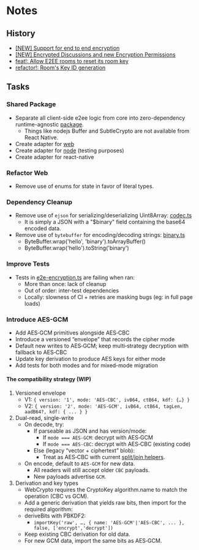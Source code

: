 # Notes

## History
- [[NEW] Support for end to end encryption](https://github.com/RocketChat/Rocket.Chat/pull/10094)
- [[NEW] Encrypted Discussions and new Encryption Permissions](https://github.com/RocketChat/Rocket.Chat/pull/20201)
- [feat!: Allow E2EE rooms to reset its room key](https://github.com/RocketChat/Rocket.Chat/pull/33328)
- [refactor!: Room's Key ID generation](https://github.com/RocketChat/Rocket.Chat/pull/33329)

## Tasks

### Shared Package
- Separate all client-side e2ee logic from core into zero-dependency runtime-agnostic [package](../src/index.ts).
	- Things like nodejs Buffer and SubtleCrypto are not available from React Native.
- Create adapter for [web](../../e2ee-web/)
- Create adapter for [node](../../e2ee-node/) (testing purposes)
- Create adapter for react-native

### Refactor Web
- Remove use of enums for state in favor of literal types.

### Dependency Cleanup
- Remove use of `ejson` for serializing/deserializing Uint8Array: [codec.ts](../src/codec.ts#L165-L175)
	- It is simply a JSON with a "$binary" field containing the base64 encoded data.
- Remove use of `bytebuffer` for encoding/decoding strings: [binary.ts](../src/binary.ts)
	- ByteBuffer.wrap('hello', 'binary').toArrayBuffer()
	- ByteBuffer.wrap('hello').toString('binary')

### Improve Tests
- Tests in [e2e-encryption.ts](../../../apps/meteor/tests/e2e/e2e-encryption.spec.ts) are failing when ran:
	- More than once: lack of cleanup
	- Out of order: inter-test dependencies
	- Locally: slowness of CI + retries are masking bugs (eg: in full page loads)

### Introduce AES-GCM
- Add AES‑GCM primitives alongside AES‑CBC
- Introduce a versioned “envelope” that records the cipher mode
- Default new writes to AES‑GCM; keep multi‑strategy decryption with fallback to AES‑CBC
- Update key derivation to produce AES keys for either mode
- Add tests for both modes and for mixed-mode migration

#### The compatibility strategy (WIP)
1. Versioned envelope
	- V1: `{ version: '1', mode: 'AES-CBC', ivB64, ctB64, kdf: {…} }`
	- V2: `{ version: '2', mode: 'AES-GCM', ivB64, ctB64, tagLen, aadB64?, kdf: { ... } }`
2. Dual-read, single-write
	- On decode, try:
		- If parseable as JSON and has version/mode:
			- If `mode === AES‑GCM`: decrypt with AES‑GCM
			- If `mode === AES‑CBC`: decrypt with AES‑CBC (existing code)
		- Else (legacy “vector + ciphertext” blob):
			- Treat as AES‑CBC with current [split/join helpers](../src/vector.ts).
	- On encode, default to `AES‑GCM` for new data.
		- All readers will still accept older `CBC` payloads.
		- New payloads advertise `GCM`.
3. Derivation and key types
	- WebCrypto requires the CryptoKey algorithm.name to match the operation (CBC vs GCM).
	- Add a generic derivation that yields raw bits, then import for the required algorithm:
	- deriveBits with PBKDF2:
		- `importKey('raw', …, { name: 'AES-GCM'|'AES-CBC', ... }, false, ['encrypt','decrypt'])`
	- Keep existing CBC derivation for old data.
	- For new GCM data, import the same bits as AES‑GCM.